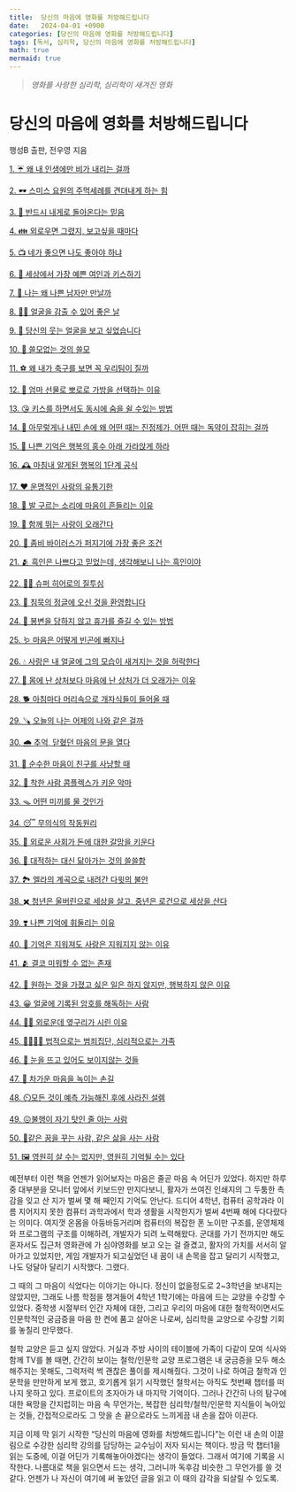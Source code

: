 ```yaml
---
title:  당신의 마음에 영화를 처방해드립니다
date:   2024-04-01 +0900
categories: [당신의 마음에 영화를 처방해드립니다]
tags: [독서, 심리학, 당신의 마음에 영화를 처방해드립니다]
math: true
mermaid: true
---
```


> *영화를 사랑한 심리학, 심리학이 새겨진 영화*
 

# 당신의 마음에 영화를 처방해드립니다

행성B 출판, 전우영 지음

[1. ☔ 왜 내 인생에만 비가 내리는 걸까](https://bjh7536.github.io/posts/1.-%EC%99%9C-%EB%82%B4-%EC%9D%B8%EC%83%9D%EC%97%90%EB%A7%8C-%EB%B9%84%EA%B0%80-%EB%82%B4%EB%A6%AC%EB%8A%94-%EA%B1%B8%EA%B9%8C/)

[2. 🕶️ 스미스 요원의 주먹세례를 견뎌내게 하는 힘](https://bjh7536.github.io/posts/2.-%EF%B8%8F-%EC%8A%A4%EB%AF%B8%EC%8A%A4-%EC%9A%94%EC%9B%90%EC%9D%98-%EC%A3%BC%EB%A8%B9%EC%84%B8%EB%A1%80%EB%A5%BC-%EA%B2%AC%EB%8E%8C%EB%82%B4%EA%B2%8C-%ED%95%98%EB%8A%94-%ED%9E%98/)

[3. 🐺 반드시 내게로 돌아온다는 믿음](https://bjh7536.github.io/posts/3.-%EB%B0%98%EB%93%9C%EC%8B%9C-%EB%82%B4%EA%B2%8C%EB%A1%9C-%EB%8F%8C%EC%95%84%EC%98%A8%EB%8B%A4%EB%8A%94-%EB%AF%BF%EC%9D%8C/)

[4. 👪 외로우면 그렸지, 보고싶을 때마다](https://bjh7536.github.io/posts/4.-%EC%99%B8%EB%A1%9C%EC%9A%B0%EB%A9%B4-%EA%B7%B8%EB%A0%B8%EC%A7%80,-%EB%B3%B4%EA%B3%A0%EC%8B%B6%EC%9D%84-%EB%95%8C%EB%A7%88%EB%8B%A4/)

[5. 📺 네가 좋으면 나도 좋아야 하냐](https://bjh7536.github.io/posts/5.-%EB%84%A4%EA%B0%80-%EC%A2%8B%EC%9C%BC%EB%A9%B4-%EB%82%98%EB%8F%84-%EC%A2%8B%EC%95%84%EC%95%BC-%ED%95%98%EB%83%90/)

[6. 👄 세상에서 가장 예쁜 여인과 키스하기](https://bjh7536.github.io/posts/6.-%EC%84%B8%EC%83%81%EC%97%90%EC%84%9C-%EA%B0%80%EC%9E%A5-%EC%98%88%EC%81%9C-%EC%97%AC%EC%9D%B8%EA%B3%BC-%ED%82%A4%EC%8A%A4%ED%95%98%EA%B8%B0/)

[7. 🎱 나는 왜 나쁜 남자만 만날까](https://bjh7536.github.io/posts/7.-%EB%82%98%EB%8A%94-%EC%99%9C-%EB%82%98%EC%81%9C-%EB%82%A8%EC%9E%90%EB%A7%8C-%EB%A7%8C%EB%82%A0%EA%B9%8C/)

[8. 🧑‍🚀 얼굴을 감출 수 있어 좋은 날](https://bjh7536.github.io/posts/8.-%EC%96%BC%EA%B5%B4%EC%9D%84-%EA%B0%90%EC%B6%9C-%EC%88%98-%EC%9E%88%EC%96%B4-%EC%A2%8B%EC%9D%80-%EB%82%A0/)

[9. 👑 당신의 웃는 얼굴을 보고 싶었습니다](https://bjh7536.github.io/posts/9.-%EB%8B%B9%EC%8B%A0%EC%9D%98-%EC%9B%83%EB%8A%94-%EC%96%BC%EA%B5%B4%EC%9D%84-%EB%B3%B4%EA%B3%A0-%EC%8B%B6%EC%97%88%EC%8A%B5%EB%8B%88%EB%8B%A4/)

[10. 🌿 쓸모없는 것의 쓸모](https://bjh7536.github.io/posts/10.-%EC%93%B8%EB%AA%A8%EC%97%86%EB%8A%94-%EA%B2%83%EC%9D%98-%EC%93%B8%EB%AA%A8/)

[11. ⚽ 왜 내가 축구를 보면 꼭 우리팀이 질까](https://bjh7536.github.io/posts/11.-%EC%99%9C-%EB%82%B4%EA%B0%80-%EC%B6%95%EA%B5%AC%EB%A5%BC-%EB%B3%B4%EB%A9%B4-%EA%BC%AD-%EC%9A%B0%EB%A6%AC%ED%8C%80%EC%9D%B4-%EC%A7%88%EA%B9%8C/)

[12. 🎁 엄마 선물로 뽀로로 가방을 선택하는 이유](https://bjh7536.github.io/posts/12.-%EC%97%84%EB%A7%88-%EC%84%A0%EB%AC%BC%EB%A1%9C-%EB%BD%80%EB%A1%9C%EB%A1%9C-%EA%B0%80%EB%B0%A9%EC%9D%84-%EC%84%A0%ED%83%9D%ED%95%98%EB%8A%94-%EC%9D%B4%EC%9C%A0/)

[13. 😘 키스를 하면서도 동시에 숨을 쉴 수있는 방법](https://bjh7536.github.io/posts/13.-%ED%82%A4%EC%8A%A4%EB%A5%BC-%ED%95%98%EB%A9%B4%EC%84%9C%EB%8F%84-%EB%8F%99%EC%8B%9C%EC%97%90-%EC%88%A8%EC%9D%84-%EC%89%B4-%EC%88%98%EC%9E%88%EB%8A%94-%EB%B0%A9%EB%B2%95/)

[14. 💊 아무렇게나 내민 손에 왜 어떤 때는 진정제가, 어떤 때는 독약이 잡히는 걸까](https://bjh7536.github.io/posts/13.-%ED%82%A4%EC%8A%A4%EB%A5%BC-%ED%95%98%EB%A9%B4%EC%84%9C%EB%8F%84-%EB%8F%99%EC%8B%9C%EC%97%90-%EC%88%A8%EC%9D%84-%EC%89%B4-%EC%88%98%EC%9E%88%EB%8A%94-%EB%B0%A9%EB%B2%95/)

[15. 🏡 나쁜 기억은 행복의 홍수 아래 가라앉게 하라](https://bjh7536.github.io/posts/15.-%EB%82%98%EC%81%9C-%EA%B8%B0%EC%96%B5%EC%9D%80-%ED%96%89%EB%B3%B5%EC%9D%98-%ED%99%8D%EC%88%98-%EC%95%84%EB%9E%98-%EA%B0%80%EB%9D%BC%EC%95%89%EA%B2%8C-%ED%95%98%EB%9D%BC/)

[16. 🕰️ 마침내 알게된 행복의 1단계 공식](https://bjh7536.github.io/posts/16.-%EF%B8%8F-%EB%A7%88%EC%B9%A8%EB%82%B4-%EC%95%8C%EA%B2%8C%EB%90%9C-%ED%96%89%EB%B3%B5%EC%9D%98-1%EB%8B%A8%EA%B3%84-%EA%B3%B5%EC%8B%9D/)

[17. ❤️ 운명적인 사랑의 유통기한](https://bjh7536.github.io/posts/17.-%EF%B8%8F-%EC%9A%B4%EB%AA%85%EC%A0%81%EC%9D%B8-%EC%82%AC%EB%9E%91%EC%9D%98-%EC%9C%A0%ED%86%B5%EA%B8%B0%ED%95%9C/)

[18. 👸 발 구르는 소리에 마음이 흔들리는 이유](https://bjh7536.github.io/posts/18.-%EB%B0%9C-%EA%B5%AC%EB%A5%B4%EB%8A%94-%EC%86%8C%EB%A6%AC%EC%97%90-%EB%A7%88%EC%9D%8C%EC%9D%B4-%ED%9D%94%EB%93%A4%EB%A6%AC%EB%8A%94-%EC%9D%B4%EC%9C%A0/)

[19. 🏃 함께 뛰는 사랑이 오래간다](https://bjh7536.github.io/posts/19.-%ED%95%A8%EA%BB%98-%EB%9B%B0%EB%8A%94-%EC%82%AC%EB%9E%91%EC%9D%B4-%EC%98%A4%EB%9E%98%EA%B0%84%EB%8B%A4/)

[20. 🧟 좀비 바이러스가 퍼지기에 가장 좋은 조건](https://bjh7536.github.io/posts/20.-%EC%A2%80%EB%B9%84-%EB%B0%94%EC%9D%B4%EB%9F%AC%EC%8A%A4%EA%B0%80-%ED%8D%BC%EC%A7%80%EA%B8%B0%EC%97%90-%EA%B0%80%EC%9E%A5-%EC%A2%8B%EC%9D%80-%EC%A1%B0%EA%B1%B4/)

[21. 🫂 흑인은 나쁘다고 믿었는데, 생각해보니 나는 흑인이야](https://bjh7536.github.io/posts/21.-%ED%9D%91%EC%9D%B8%EC%9D%80-%EB%82%98%EC%81%98%EB%8B%A4%EA%B3%A0-%EB%AF%BF%EC%97%88%EB%8A%94%EB%8D%B0,-%EC%83%9D%EA%B0%81%ED%95%B4%EB%B3%B4%EB%8B%88-%EB%82%98%EB%8A%94-%ED%9D%91%EC%9D%B8%EC%9D%B4%EC%95%BC/)

[22. 🦸‍♀ 슈퍼 히어로의 질투심](https://bjh7536.github.io/posts/22.-%EC%8A%88%ED%8D%BC-%ED%9E%88%EC%96%B4%EB%A1%9C%EC%9D%98-%EC%A7%88%ED%88%AC%EC%8B%AC/)

[23. 🦍 침묵의 정글에 오신 것을 환영합니다](https://bjh7536.github.io/posts/23.-%EC%B9%A8%EB%AC%B5%EC%9D%98-%EC%A0%95%EA%B8%80%EC%97%90-%EC%98%A4%EC%8B%A0-%EA%B2%83%EC%9D%84-%ED%99%98%EC%98%81%ED%95%A9%EB%8B%88%EB%8B%A4/)

[24. 🌅 봉변을 당하지 않고 휴가를 즐길 수 있는 방법](https://bjh7536.github.io/posts/24.-%EB%B4%89%EB%B3%80%EC%9D%84-%EB%8B%B9%ED%95%98%EC%A7%80-%EC%95%8A%EA%B3%A0-%ED%9C%B4%EA%B0%80%EB%A5%BC-%EC%A6%90%EA%B8%B8-%EC%88%98-%EC%9E%88%EB%8A%94-%EB%B0%A9%EB%B2%95/)

[25. 🪱 마음은 어떻게 빈곤에 빠지나](https://bjh7536.github.io/posts/25.-%EB%A7%88%EC%9D%8C%EC%9D%80-%EC%96%B4%EB%96%BB%EA%B2%8C-%EB%B9%88%EA%B3%A4%EC%97%90-%EB%B9%A0%EC%A7%80%EB%82%98/)

[26. 💧 사랑은 내 얼굴에 그의 모습이 새겨지는 것을 허락한다](https://bjh7536.github.io/posts/26.-%EC%82%AC%EB%9E%91%EC%9D%80-%EB%82%B4-%EC%96%BC%EA%B5%B4%EC%97%90-%EA%B7%B8%EC%9D%98-%EB%AA%A8%EC%8A%B5%EC%9D%B4-%EC%83%88%EA%B2%A8%EC%A7%80%EB%8A%94-%EA%B2%83%EC%9D%84-%ED%97%88%EB%9D%BD%ED%95%9C%EB%8B%A4/)

[27. 🤕 몸에 난 상처보다 마음에 난 상처가 더 오래가는 이유](https://bjh7536.github.io/posts/27.-%EB%AA%B8%EC%97%90-%EB%82%9C-%EC%83%81%EC%B2%98%EB%B3%B4%EB%8B%A4-%EB%A7%88%EC%9D%8C%EC%97%90-%EB%82%9C-%EC%83%81%EC%B2%98%EA%B0%80-%EB%8D%94-%EC%98%A4%EB%9E%98%EA%B0%80%EB%8A%94-%EC%9D%B4%EC%9C%A0/)

[28. 🐕 아침마다 머리속으로 개자식들이 들어올 때](https://bjh7536.github.io/posts/28.-%EC%95%84%EC%B9%A8%EB%A7%88%EB%8B%A4-%EB%A8%B8%EB%A6%AC%EC%86%8D%EC%9C%BC%EB%A1%9C-%EA%B0%9C%EC%9E%90%EC%8B%9D%EB%93%A4%EC%9D%B4-%EB%93%A4%EC%96%B4%EC%98%AC-%EB%95%8C/)

[29. 🪚 오늘의 나는 어제의 나와 같은 걸까](https://bjh7536.github.io/posts/29.-%EC%98%A4%EB%8A%98%EC%9D%98-%EB%82%98%EB%8A%94-%EC%96%B4%EC%A0%9C%EC%9D%98-%EB%82%98%EC%99%80-%EA%B0%99%EC%9D%80-%EA%B1%B8%EA%B9%8C/)

[30. 🌧️ 추억, 닫혔던 마음의 문을 열다](https://bjh7536.github.io/posts/30.-%EF%B8%8F-%EC%B6%94%EC%96%B5,-%EB%8B%AB%ED%98%94%EB%8D%98-%EB%A7%88%EC%9D%8C%EC%9D%98-%EB%AC%B8%EC%9D%84-%EC%97%B4%EB%8B%A4/)

[31. 🤠 순수한 마음이 친구를 사냥할 때](https://bjh7536.github.io/posts/31.-%EC%88%9C%EC%88%98%ED%95%9C-%EB%A7%88%EC%9D%8C%EC%9D%B4-%EC%B9%9C%EA%B5%AC%EB%A5%BC-%EC%82%AC%EB%83%A5%ED%95%A0-%EB%95%8C/)

[32. 👿 착한 사람 콤플렉스가 키운 악마](https://bjh7536.github.io/posts/32.-%EC%B0%A9%ED%95%9C-%EC%82%AC%EB%9E%8C-%EC%BD%A4%ED%94%8C%EB%A0%89%EC%8A%A4%EA%B0%80-%ED%82%A4%EC%9A%B4-%EC%95%85%EB%A7%88/)

[33. 🪤 어떤 미끼를 물 것인가](https://bjh7536.github.io/posts/33.-%EC%96%B4%EB%96%A4-%EB%AF%B8%EB%81%BC%EB%A5%BC-%EB%AC%BC-%EA%B2%83%EC%9D%B8%EA%B0%80/)

[34. 😴 무의식의 작동원리](https://bjh7536.github.io/posts/34.-%EB%AC%B4%EC%9D%98%EC%8B%9D%EC%9D%98-%EC%9E%91%EB%8F%99%EC%9B%90%EB%A6%AC/)

[35. 🦑 외로운 사회가 돈에 대한 갈망을 키운다](https://bjh7536.github.io/posts/35.-%EC%99%B8%EB%A1%9C%EC%9A%B4-%EC%82%AC%ED%9A%8C%EA%B0%80-%EB%8F%88%EC%97%90-%EB%8C%80%ED%95%9C-%EA%B0%88%EB%A7%9D%EC%9D%84-%ED%82%A4%EC%9A%B4%EB%8B%A4/)

[36. 🦶 대적하는 대신 닮아가는 것의 쓸쓸함](https://bjh7536.github.io/posts/36.-%EB%8C%80%EC%A0%81%ED%95%98%EB%8A%94-%EB%8C%80%EC%8B%A0-%EB%8B%AE%EC%95%84%EA%B0%80%EB%8A%94-%EA%B2%83%EC%9D%98-%EC%93%B8%EC%93%B8%ED%95%A8/)

[37. 🏞️ 엘라의 계곡으로 내려간 다윗의 불안](https://bjh7536.github.io/posts/37.-%EF%B8%8F-%EC%97%98%EB%9D%BC%EC%9D%98-%EA%B3%84%EA%B3%A1%EC%9C%BC%EB%A1%9C-%EB%82%B4%EB%A0%A4%EA%B0%84-%EB%8B%A4%EC%9C%97%EC%9D%98-%EB%B6%88%EC%95%88/)

[38. ✖️ 청년은 울버린으로 세상을 살고, 중년은 로건으로 세상을 산다](https://bjh7536.github.io/posts/38.-%EF%B8%8F-%EC%B2%AD%EB%85%84%EC%9D%80-%EC%9A%B8%EB%B2%84%EB%A6%B0%EC%9C%BC%EB%A1%9C-%EC%84%B8%EC%83%81%EC%9D%84-%EC%82%B4%EA%B3%A0,-%EC%A4%91%EB%85%84%EC%9D%80-%EB%A1%9C%EA%B1%B4%EC%9C%BC%EB%A1%9C-%EC%84%B8%EC%83%81%EC%9D%84-%EC%82%B0%EB%8B%A4/)

[39. ❣️ 나쁜 기억에 휘둘리는 이유](https://bjh7536.github.io/posts/39.-%EF%B8%8F-%EB%82%98%EC%81%9C-%EA%B8%B0%EC%96%B5%EC%97%90-%ED%9C%98%EB%91%98%EB%A6%AC%EB%8A%94-%EC%9D%B4%EC%9C%A0/)

[40. 👫 기억은 지워져도 사랑은 지워지지 않는 이유](https://bjh7536.github.io/posts/40.-%EA%B8%B0%EC%96%B5%EC%9D%80-%EC%A7%80%EC%9B%8C%EC%A0%B8%EB%8F%84-%EC%82%AC%EB%9E%91%EC%9D%80-%EC%A7%80%EC%9B%8C%EC%A7%80%EC%A7%80-%EC%95%8A%EB%8A%94-%EC%9D%B4%EC%9C%A0/)

[41. 🫂 결코 미워할 수 없는 존재](https://bjh7536.github.io/posts/41.-%EA%B2%B0%EC%BD%94-%EB%AF%B8%EC%9B%8C%ED%95%A0-%EC%88%98-%EC%97%86%EB%8A%94-%EC%A1%B4%EC%9E%AC/)

[42. 🎄 원하는 것을 가졌고 싫은 일은 하지 않지만, 행복하지 않은 이유](https://bjh7536.github.io/posts/42.-%EC%9B%90%ED%95%98%EB%8A%94-%EA%B2%83%EC%9D%84-%EA%B0%80%EC%A1%8C%EA%B3%A0-%EC%8B%AB%EC%9D%80-%EC%9D%BC%EC%9D%80-%ED%95%98%EC%A7%80-%EC%95%8A%EC%A7%80%EB%A7%8C,-%ED%96%89%EB%B3%B5%ED%95%98%EC%A7%80-%EC%95%8A%EC%9D%80-%EC%9D%B4%EC%9C%A0/)

[43. 😀 얼굴에 기록된 암호를 해독하는 사람](https://bjh7536.github.io/posts/43.-%EC%96%BC%EA%B5%B4%EC%97%90-%EA%B8%B0%EB%A1%9D%EB%90%9C-%EC%95%94%ED%98%B8%EB%A5%BC-%ED%95%B4%EB%8F%85%ED%95%98%EB%8A%94-%EC%82%AC%EB%9E%8C/)

[44. 🧟‍♂️ 외로운데 옆구리가 시린 이유](https://bjh7536.github.io/posts/44.-%EF%B8%8F-%EC%99%B8%EB%A1%9C%EC%9A%B4%EB%8D%B0-%EC%98%86%EA%B5%AC%EB%A6%AC%EA%B0%80-%EC%8B%9C%EB%A6%B0-%EC%9D%B4%EC%9C%A0/)

[45. 👨‍👩‍👧‍👦 법적으로는 범죄집단, 심리적으로는 가족](https://bjh7536.github.io/posts/45.-%EB%B2%95%EC%A0%81%EC%9C%BC%EB%A1%9C%EB%8A%94-%EB%B2%94%EC%A3%84%EC%A7%91%EB%8B%A8,-%EC%8B%AC%EB%A6%AC%EC%A0%81%EC%9C%BC%EB%A1%9C%EB%8A%94-%EA%B0%80%EC%A1%B1/)

[46. 🦯 눈을 뜨고 있어도 보이지않는 것들](https://bjh7536.github.io/posts/46.-%EB%88%88%EC%9D%84-%EB%9C%A8%EA%B3%A0-%EC%9E%88%EC%96%B4%EB%8F%84-%EB%B3%B4%EC%9D%B4%EC%A7%80%EC%95%8A%EB%8A%94-%EA%B2%83%EB%93%A4/)

[47. 🤝 차가운 마음을 녹이는 손길](https://bjh7536.github.io/posts/47.-%EC%B0%A8%EA%B0%80%EC%9A%B4-%EB%A7%88%EC%9D%8C%EC%9D%84-%EB%85%B9%EC%9D%B4%EB%8A%94-%EC%86%90%EA%B8%B8/)

[48. ⏲️모든 것이 예측 가능해진 후에 사라진 설렘](https://bjh7536.github.io/posts/48.-%EF%B8%8F-%EB%AA%A8%EB%93%A0-%EA%B2%83%EC%9D%B4-%EC%98%88%EC%B8%A1-%EA%B0%80%EB%8A%A5%ED%95%B4%EC%A7%84-%ED%9B%84%EC%97%90-%EC%82%AC%EB%9D%BC%EC%A7%84-%EC%84%A4%EB%A0%98/)

[49. 😖불행이 자기 탓인 줄 아는 사람](https://bjh7536.github.io/posts/49.-%EB%B6%88%ED%96%89%EC%9D%B4-%EC%9E%90%EA%B8%B0-%ED%83%93%EC%9D%B8-%EC%A4%84-%EC%95%84%EB%8A%94-%EC%82%AC%EB%9E%8C/)

[50. 💭같은 꿈을 꾸는 사람, 같은 삶을 사는 사람](https://bjh7536.github.io/posts/50.-%EA%B0%99%EC%9D%80-%EA%BF%88%EC%9D%84-%EA%BE%B8%EB%8A%94-%EC%82%AC%EB%9E%8C,-%EA%B0%99%EC%9D%80-%EC%82%B6%EC%9D%84-%EC%82%AC%EB%8A%94-%EC%82%AC%EB%9E%8C/)

[51. 🖼️ 영원히 살 수는 없지만, 영원히 기억될 수는 있다](https://bjh7536.github.io/posts/51.-%EF%B8%8F-%EC%98%81%EC%9B%90%ED%9E%88-%EC%82%B4-%EC%88%98%EB%8A%94-%EC%97%86%EC%A7%80%EB%A7%8C,-%EC%98%81%EC%9B%90%ED%9E%88-%EA%B8%B0%EC%96%B5%EB%90%A0-%EC%88%98%EB%8A%94-%EC%9E%88%EB%8B%A4/)

<p>  예전부터 이런 책을 언젠가 읽어보자는 마음은 줄곧 마음 속 어딘가 있었다. 하지만 하루 중 대부분을 모니터 앞에서 키보드만 만지다보니, 활자가 쓰여진 인쇄지의 그 두툼한 촉감을 잊고 산 지가 벌써 몇 해 째인지 기억도 안난다. 드디어 4학년, 컴퓨터 공학과라 이름 지어지지 못한 컴퓨터 과학과에서 학과 생활을 시작한지가 벌써 4번째 해에 다다랐다는 의미다. 여지껏 온몸을 아둥바둥거리며 컴퓨터의 복잡한 폰 노이만 구조를, 운영체제와 프로그램의 구조를 이해하려, 개발자가 되려 노력해왔다. 군대를 가기 전까지만 해도 혼자서도 집근처 영화관에 가 심야영화를 보고 오는 걸 즐겼고, 활자의 가치를 서서히 알아가고 있었지만, 게임 개발자가 되고싶었던 내 꿈이 내 손목을 잡고 달리기 시작했고, 나도 덩달아 달리기 시작했다. 그랬다. </p>

<p> 그 때의 그 마음이 식었다는 이야기는 아니다. 정신이 없을정도로 2~3학년을 보내지는 않았지만, 그래도 나름 학점을 챙겨들어 4학년 1학기에는 마음에 드는 교양을 수강할 수 있었다. 중학생 시절부터 인간 자체에 대한, 그리고 우리의 마음에 대한 철학적이면서도 인문학적인 궁금증을 마음 한 켠에 품고 살아온 나로써, 심리학을 교양으로 수강할 기회를 놓칠리 만무했다. </p>

<p> 철학 교양은 듣고 싶지 않았다. 거실과 주방 사이의 테이블에 가족이 다같이 모여 식사와 함께 TV를 볼 때면, 간간히 보이는 철학/인문학 교양 프로그램은 내 궁금증을 모두 해소해주지는 못해도, 그럭저럭 썩 괜찮은 풀이를 제시해줬다. 그것이 나로 하여금 철학과 인문학을 만만하게 보게 했고, 호기롭게 읽기 시작했던 철학서는 아직도 첫번째 챕터를 떠나지 못하고 있다. 프로이트의 초자아가 내 마지막 기억이다. 그러나 간간히 나의 탐구에 대한 욕망을 간지럽히는 마음 속 무언가는, 복잡한 심리학/철학/인문학 지식들이 녹아있는 것들, 간접적으로라도 그 맛을 손 끝으로라도 느끼게끔 내 손을 잡아 이끈다.  </p>

<p> 지금 이제 막 읽기 시작한 “당신의 마음에 영화를 처방해드립니다”는 이런 내 손의 이끌림으로 수강한 심리학 강의를 담당하는 교수님이 저자 되시는 책이다. 방금 막 챕터1을 읽는 도중에, 이걸 어딘가 기록해놓아야겠다는 생각이 들었다. 그래서 여기에 기록을 시작한다. 나름대로 책을 읽으면서 드는 생각, 그러니까 독후감 비슷한 그 무언가를 쓸 것 같다. 언젠가 나 자신이 여기에 써 놓았던 글을 읽고 이 때의 감각을 되살릴 수 있도록. </p>
